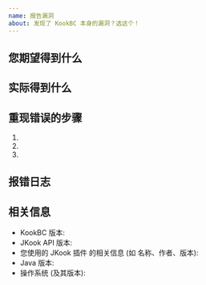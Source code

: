 ```yaml
---
name: 报告漏洞
about: 发现了 KookBC 本身的漏洞？选这个！
---
```


## 您期望得到什么


## 实际得到什么


## 重现错误的步骤

  1.
  2.
  3.

## 报错日志


## 相关信息

  - KookBC 版本:
  - JKook API 版本:
  - 您使用的 JKook 插件 的相关信息 (如 名称、作者、版本):
  - Java 版本:
  - 操作系统 (及其版本):
